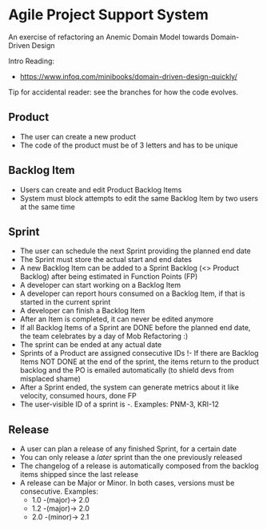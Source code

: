 # Agile Project Support System
An exercise of refactoring an Anemic Domain Model towards Domain-Driven Design

Intro Reading:
- https://www.infoq.com/minibooks/domain-driven-design-quickly/

Tip for accidental reader: see the branches for how the code evolves.

## Product
- The user can create a new product
- The code of the product must be of 3 letters and has to be unique

## Backlog Item
- Users can create and edit Product Backlog Items
- System must block attempts to edit the same Backlog Item by two users at the same time

## Sprint
- The user can schedule the next Sprint providing the planned end date
- The Sprint must store the actual start and end dates
- A new Backlog Item can be added to a Sprint Backlog (<> Product Backlog) after being estimated in Function Points (FP)
- A developer can start working on a Backlog Item
- A developer can report hours consumed on a Backlog Item, if that is started in the current sprint
- A developer can finish a Backlog Item
- After an Item is completed, it can never be edited anymore
- If all Backlog Items of a Sprint are DONE before the planned end date, the team celebrates by a day of Mob Refactoring :)
- The sprint can be ended at any actual date
- Sprints of a Product are assigned consecutive IDs
!- If there are Backlog Items NOT DONE at the end of the sprint, the items return to the product backlog and the PO is emailed automatically (to shield devs from misplaced shame)
- After a Sprint ended, the system can generate metrics about it like velocity, consumed hours, done FP
- The user-visible ID of a sprint is <projectCode>-<iterationNumber>. Examples: PNM-3, KRI-12 

## Release
- A user can plan a release of any finished Sprint, for a certain date
- You can only release a *later* sprint than the one previously released
- The changelog of a release is automatically composed from the backlog items shipped since the last release
- A release can be Major or Minor. In both cases, versions must be consecutive. Examples: 
  - 1.0 -(major)-> 2.0
  - 1.2 -(major)-> 2.0
  - 2.0 -(minor)-> 2.1

